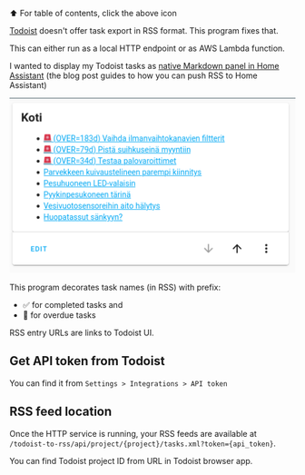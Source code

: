 ⬆️ For table of contents, click the above icon

[Todoist](todoist.com/) doesn't offer task export in RSS format. This program fixes that.

This can either run as a local HTTP endpoint or as AWS Lambda function.

I wanted to display my Todoist tasks as
[native Markdown panel in Home Assistant](https://joonas.fi/2020/08/displaying-rss-feed-with-home-assistant/)
(the blog post guides to how you can push RSS to Home Assistant)

![](docs/todoist-in-home-assistant.png)

This program decorates task names (in RSS) with prefix:

- ✅ for completed tasks and
- 🚨 for overdue tasks

RSS entry URLs are links to Todoist UI.


Get API token from Todoist
--------------------------

You can find it from `Settings > Integrations > API token`


RSS feed location
-----------------

Once the HTTP service is running, your RSS feeds are available at
`/todoist-to-rss/api/project/{project}/tasks.xml?token={api_token}`.

You can find Todoist project ID from URL in Todoist browser app.
